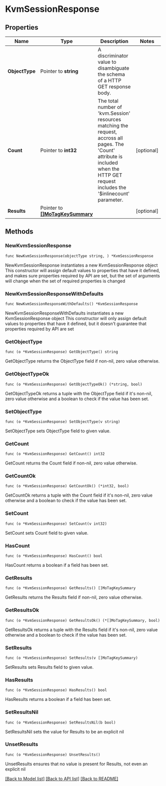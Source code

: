 # KvmSessionResponse

## Properties

Name | Type | Description | Notes
------------ | ------------- | ------------- | -------------
**ObjectType** | Pointer to **string** | A discriminator value to disambiguate the schema of a HTTP GET response body. | 
**Count** | Pointer to **int32** | The total number of &#39;kvm.Session&#39; resources matching the request, accross all pages. The &#39;Count&#39; attribute is included when the HTTP GET request includes the &#39;$inlinecount&#39; parameter. | [optional] 
**Results** | Pointer to [**[]MoTagKeySummary**](mo.TagKeySummary.md) |  | [optional] 

## Methods

### NewKvmSessionResponse

`func NewKvmSessionResponse(objectType string, ) *KvmSessionResponse`

NewKvmSessionResponse instantiates a new KvmSessionResponse object
This constructor will assign default values to properties that have it defined,
and makes sure properties required by API are set, but the set of arguments
will change when the set of required properties is changed

### NewKvmSessionResponseWithDefaults

`func NewKvmSessionResponseWithDefaults() *KvmSessionResponse`

NewKvmSessionResponseWithDefaults instantiates a new KvmSessionResponse object
This constructor will only assign default values to properties that have it defined,
but it doesn't guarantee that properties required by API are set

### GetObjectType

`func (o *KvmSessionResponse) GetObjectType() string`

GetObjectType returns the ObjectType field if non-nil, zero value otherwise.

### GetObjectTypeOk

`func (o *KvmSessionResponse) GetObjectTypeOk() (*string, bool)`

GetObjectTypeOk returns a tuple with the ObjectType field if it's non-nil, zero value otherwise
and a boolean to check if the value has been set.

### SetObjectType

`func (o *KvmSessionResponse) SetObjectType(v string)`

SetObjectType sets ObjectType field to given value.


### GetCount

`func (o *KvmSessionResponse) GetCount() int32`

GetCount returns the Count field if non-nil, zero value otherwise.

### GetCountOk

`func (o *KvmSessionResponse) GetCountOk() (*int32, bool)`

GetCountOk returns a tuple with the Count field if it's non-nil, zero value otherwise
and a boolean to check if the value has been set.

### SetCount

`func (o *KvmSessionResponse) SetCount(v int32)`

SetCount sets Count field to given value.

### HasCount

`func (o *KvmSessionResponse) HasCount() bool`

HasCount returns a boolean if a field has been set.

### GetResults

`func (o *KvmSessionResponse) GetResults() []MoTagKeySummary`

GetResults returns the Results field if non-nil, zero value otherwise.

### GetResultsOk

`func (o *KvmSessionResponse) GetResultsOk() (*[]MoTagKeySummary, bool)`

GetResultsOk returns a tuple with the Results field if it's non-nil, zero value otherwise
and a boolean to check if the value has been set.

### SetResults

`func (o *KvmSessionResponse) SetResults(v []MoTagKeySummary)`

SetResults sets Results field to given value.

### HasResults

`func (o *KvmSessionResponse) HasResults() bool`

HasResults returns a boolean if a field has been set.

### SetResultsNil

`func (o *KvmSessionResponse) SetResultsNil(b bool)`

 SetResultsNil sets the value for Results to be an explicit nil

### UnsetResults
`func (o *KvmSessionResponse) UnsetResults()`

UnsetResults ensures that no value is present for Results, not even an explicit nil

[[Back to Model list]](../README.md#documentation-for-models) [[Back to API list]](../README.md#documentation-for-api-endpoints) [[Back to README]](../README.md)


